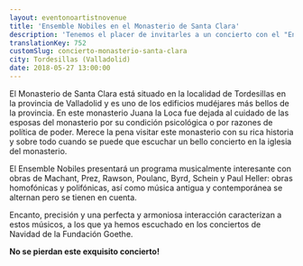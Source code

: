 ```yaml
---
layout: eventonoartistnovenue
title: 'Ensemble Nobiles en el Monasterio de Santa Clara'
description: 'Tenemos el placer de invitarles a un concierto con el "Ensemble Nobiles" en el histórico Monasterio de Santa Clara, Tordesillas.'
translationKey: 752
customSlug: concierto-monasterio-santa-clara
city: Tordesillas (Valladolid)
date: 2018-05-27 13:00:00
---
```



El Monasterio de Santa Clara está situado en la localidad de Tordesillas en la provincia de Valladolid y es uno de los edificios mudéjares más bellos de la provincia. En este monasterio Juana la Loca fue dejada al cuidado de las esposas del monasterio por su condición psicológica o por razones de política de poder. Merece la pena visitar este monasterio con su rica historia y sobre todo cuando se puede que escuchar un bello concierto en la iglesia del monasterio.

El Ensemble Nobiles presentará un programa musicalmente interesante con obras de Machant, Prez, Rawson, Poulanc, Byrd, Schein y Paul Heller: obras homofónicas y polifónicas, así como música antigua y contemporánea se alternan pero se tienen en cuenta.

Encanto, precisión y una perfecta y armoniosa interacción caracterizan a estos músicos, a los que ya hemos escuchado en los conciertos de Navidad de la Fundación Goethe.

<strong>No se pierdan este exquisito concierto!</strong>
